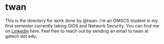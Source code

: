 # twan

This is the directory for work done by @twan.
I'm an OMSCS student in my first semester currently taking GIOS and Network Security.
You can find me on [Linkedin](https://www.linkedin.com/in/twanchen/) here.
Feel free to reach out by sending an email to twan at gatech dot edu.